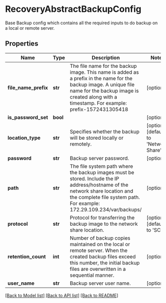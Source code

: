 # RecoveryAbstractBackupConfig

Base Backup config which contains all the required inputs to do backup on a local or remote server. 
## Properties
Name | Type | Description | Notes
------------ | ------------- | ------------- | -------------
**file_name_prefix** | **str** | The file name for the backup image. This name is added as a prefix in the name for the backup image. A unique file name for the backup image is created along with a timestamp. For example: prefix-1572431305418    | [optional] 
**is_password_set** | **bool** |  | [optional] 
**location_type** | **str** | Specifies whether the backup will be stored locally or remotely.   | [optional] [default to 'Network Share']
**password** | **str** | Backup server password.   | [optional] 
**path** | **str** | The file system path where the backup images must be stored. Include the IP address/hostname of the network share location and the complete file system path. For example: 172.29.109.234/var/backups/    | [optional] 
**protocol** | **str** | Protocol for transferring the backup image to the network share location.   | [optional] [default to 'SCP']
**retention_count** | **int** | Number of backup copies maintained on the local or remote server. When the created backup files exceed this number, the initial backup files are overwritten in a sequential manner.    | [optional] 
**user_name** | **str** | Backup server user name.    | [optional] 

[[Back to Model list]](../README.md#documentation-for-models) [[Back to API list]](../README.md#documentation-for-api-endpoints) [[Back to README]](../README.md)


